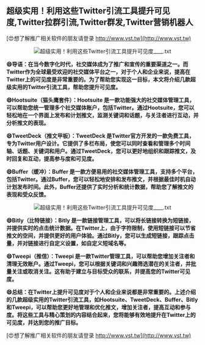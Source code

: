 ## **超级实用！利用这些Twitter引流工具提升可见度,Twitter拉群引流,Twitter群发,Twitter营销机器人**

[😍想了解推广相关软件的朋友请登录 http://www.vst.tw](http://www.vst.tw)

 <center><img src="https://vst.tw/MP4/tuiguang/png/7.png" alt="超级实用！利用这些Twitter引流工具提升可见度____.txt"></center>

**😄导语：在当今数字化时代，社交媒体成为了推广和宣传的重要渠道之一。而Twitter作为全球最受欢迎的社交媒体平台之一，对于个人和企业来说，提高在Twitter上的可见度是非常重要的。为了帮助您实现这一目标，本文将介绍几款超级实用的Twitter引流工具，帮助您提升可见度。**

**😄Hootsuite（猫头鹰套件）：Hootsuite 是一款功能强大的社交媒体管理工具，可以帮助您统一管理多个社交媒体账户，包括Twitter。通过Hootsuite，您可以轻松地在一个界面上发布和计划推文，监测关键词和话题，与关注者进行互动，并分析推文的表现。**

**😄TweetDeck（推文甲板）：TweetDeck 是Twitter官方开发的一款免费工具，专为Twitter用户设计。它提供了多栏布局，使您可以同时查看和管理多个时间轴、话题、关键词和用户。通过TweetDeck，您可以更好地组织和跟踪推文，及时回复和互动，提高参与度和可见度。**

**😄Buffer（缓冲）：Buffer 是一款方便易用的社交媒体管理工具，支持多个平台，包括Twitter。通过Buffer，您可以轻松地安排和发布推文，并根据最佳时机自动计划发布时间。此外，Buffer还提供了实时分析和统计数据，帮助您了解推文的表现和受众反馈。**

 <center><img src="https://vst.tw/MP4/tuiguang/png/0.png" alt="超级实用！利用这些Twitter引流工具提升可见度____.txt"></center>

**😄Bitly（比特链接）：Bitly 是一款链接管理工具，可以将长链接转换为短链接，并提供实时的点击统计数据。在Twitter上，由于字符限制，使用短链接可以节省推文的空间，并提供更好的用户体验。通过Bitly，您可以生成短链接，跟踪点击量，并对链接进行自定义设置，如自定义短域名等。**

**😄Tweepi（推信）：Tweepi 是一款Twitter管理工具，可以帮助您增加关注者和清理无效账户。通过Tweepi，您可以根据关键词和兴趣筛选潜在的关注者，并批量关注或取消关注。这有助于建立与目标受众的联系，并提高您的Twitter可见度。**

**😄总结：在Twitter上提升可见度对于个人和企业来说都是非常重要的。上述介绍的几款超级实用的Twitter引流工具，如Hootsuite、TweetDeck、Buffer、Bitly和Tweepi，可以帮助您更好地管理和优化推文，增加关注者，提高互动和参与度。将这些工具与精心策划的内容结合起来，您将能够有效地提升在Twitter上的可见度，并达到您的推广目标。**

[😍想了解推广相关软件的朋友请登录 http://www.vst.tw](http://www.vst.tw)



